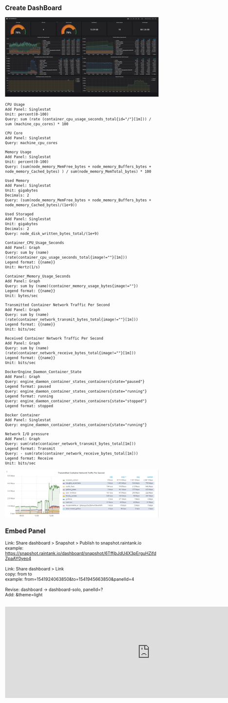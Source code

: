 ## Create DashBoard
![Grafana](./../Image/Panel.PNG)
```
CPU Usage
Add Panel: Singlestat
Unit: percent(0-100)
Query: sum (rate (container_cpu_usage_seconds_total{id="/"}[1m])) / sum (machine_cpu_cores) * 100
```
```
CPU Core
Add Panel: Singlestat
Query: machine_cpu_cores
```
```
Memory Usage
Add Panel: Singlestat
Unit: percent(0-100)
Query: (sum(node_memory_MemFree_bytes + node_memory_Buffers_bytes + node_memory_Cached_bytes) ) / sum(node_memory_MemTotal_bytes) * 100
```
```
Used Memory
Add Panel: Singlestat
Unit: gigabytes
Decimals: 2
Query: (sum(node_memory_MemFree_bytes + node_memory_Buffers_bytes + node_memory_Cached_bytes)/(1e+9))
```
```
Used Storaged
Add Panel: Singlestat
Unit: gigabytes
Decimals: 2
Query: node_disk_written_bytes_total/(1e+9)
```
```
Container_CPU_Usage_Seconds
Add Panel: Graph
Query: sum by (name) (rate(container_cpu_usage_seconds_total{image!=""}[1m]))
Legend format: {{name}}
Unit: Hertz(1/s)
```
```
Container_Memory_Usage_Seconds
Add Panel: Graph
Query: sum by (name)(container_memory_usage_bytes{image!=""})
Legend format: {{name}}
Unit: bytes/sec
```
```
Transmitted Container Network Traffic Per Second
Add Panel: Graph
Query: sum by (name) (rate(container_network_transmit_bytes_total{image!=""}[1m]))
Legend format: {{name}}
Unit: bits/sec
```
```
Received Container Network Traffic Per Second
Add Panel: Graph
Query: sum by (name) (rate(container_network_receive_bytes_total{image!=""}[1m]))
Legend format: {{name}}
Unit: bits/sec
```
```
DockerEngine_Daemon_Container_State
Add Panel: Graph
Query: engine_daemon_container_states_containers{state="paused"}
Legend format: paused
Query: engine_daemon_container_states_containers{state="running"}
Legend format: running
Query: engine_daemon_container_states_containers{state="stopped"}
Legend format: stopped
```
```
Docker Container
Add Panel: Singlestat
Query: engine_daemon_container_states_containers{state="running"}
```

```
Network I/O pressure
Add Panel: Graph
Query: sum(rate(container_network_transmit_bytes_total[1m]))
Legend format: Transmit
Query: - sum(rate(container_network_receive_bytes_total[1m]))
Legend format: Receive
Unit: bits/sec
```
![Grafana_Panel](./../Image/Panel_example.PNG)
## Embed Panel
Link: Share dashboard > Snapshot > Publish to snapshot.raintank.io</br>
example: https://snapshot.raintank.io/dashboard/snapshot/6TffjbJdU4X3pErguHZifdZpaAY0yeo4</br>
</br>
Link: Share dashboard > Link</br>
copy: from to</br>
example: from=1541924063850&to=1541945663850&panelId=4</br>
</br>
Revise: dashboard -> dashboard-solo, panelId=?</br>
Add: &theme=light</br>
</br>
 <iframe  id="my_iframe" src="https://snapshot.raintank.io/dashboard-solo/snapshot/1RYNkUr2dop55WeSQtwUm3c54OJAIT2g?from=1542060505992&to=1542082105993&panelId=4&theme=light" width="950" height="300" frameborder="0">
</iframe></br>

